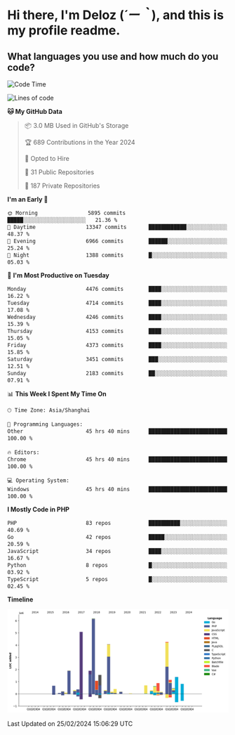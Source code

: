 # **Hi there, I'm Deloz (*´ー｀*), and this is my profile readme.**

## **What languages you use and how much do you code?**

<!--START_SECTION:waka-->
![Code Time](http://img.shields.io/badge/Code%20Time-3%2C362%20hrs%2029%20mins-blue)

![Lines of code](https://img.shields.io/badge/From%20Hello%20World%20I%27ve%20Written-35.1%20million%20lines%20of%20code-blue)

**🐱 My GitHub Data** 

> 📦 3.0 MB Used in GitHub's Storage 
 > 
> 🏆 689 Contributions in the Year 2024
 > 
> 💼 Opted to Hire
 > 
> 📜 31 Public Repositories 
 > 
> 🔑 187 Private Repositories 
 > 
**I'm an Early 🐤** 

```text
🌞 Morning                5895 commits        █████░░░░░░░░░░░░░░░░░░░░   21.36 % 
🌆 Daytime                13347 commits       ████████████░░░░░░░░░░░░░   48.37 % 
🌃 Evening                6966 commits        ██████░░░░░░░░░░░░░░░░░░░   25.24 % 
🌙 Night                  1388 commits        █░░░░░░░░░░░░░░░░░░░░░░░░   05.03 % 
```
📅 **I'm Most Productive on Tuesday** 

```text
Monday                   4476 commits        ████░░░░░░░░░░░░░░░░░░░░░   16.22 % 
Tuesday                  4714 commits        ████░░░░░░░░░░░░░░░░░░░░░   17.08 % 
Wednesday                4246 commits        ████░░░░░░░░░░░░░░░░░░░░░   15.39 % 
Thursday                 4153 commits        ████░░░░░░░░░░░░░░░░░░░░░   15.05 % 
Friday                   4373 commits        ████░░░░░░░░░░░░░░░░░░░░░   15.85 % 
Saturday                 3451 commits        ███░░░░░░░░░░░░░░░░░░░░░░   12.51 % 
Sunday                   2183 commits        ██░░░░░░░░░░░░░░░░░░░░░░░   07.91 % 
```


📊 **This Week I Spent My Time On** 

```text
🕑︎ Time Zone: Asia/Shanghai

💬 Programming Languages: 
Other                    45 hrs 40 mins      █████████████████████████   100.00 % 

🔥 Editors: 
Chrome                   45 hrs 40 mins      █████████████████████████   100.00 % 

💻 Operating System: 
Windows                  45 hrs 40 mins      █████████████████████████   100.00 % 
```

**I Mostly Code in PHP** 

```text
PHP                      83 repos            ██████████░░░░░░░░░░░░░░░   40.69 % 
Go                       42 repos            █████░░░░░░░░░░░░░░░░░░░░   20.59 % 
JavaScript               34 repos            ████░░░░░░░░░░░░░░░░░░░░░   16.67 % 
Python                   8 repos             █░░░░░░░░░░░░░░░░░░░░░░░░   03.92 % 
TypeScript               5 repos             █░░░░░░░░░░░░░░░░░░░░░░░░   02.45 % 
```



**Timeline**

![Lines of Code chart](https://raw.githubusercontent.com/deloz/deloz/main/assets/bar_graph.png)


 Last Updated on 25/02/2024 15:06:29 UTC
<!--END_SECTION:waka-->
